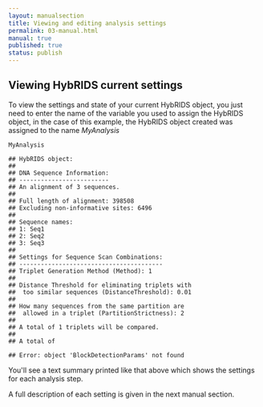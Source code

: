 ```yaml
---
layout: manualsection
title: Viewing and editing analysis settings
permalink: 03-manual.html
manual: true
published: true
status: publish
---
```

 

 
 
Viewing HybRIDS current settings
--------------------------------
 
To view the settings and state of your current HybRIDS object, you just need to enter the name of the variable you used to assign the HybRIDS object, in the case of this example, the HybRIDS object created was assigned to the name *MyAnalysis*
 

    MyAnalysis

    ## HybRIDS object:
    ## 
    ## DNA Sequence Information:
    ## -------------------------
    ## An alignment of 3 sequences.
    ## 
    ## Full length of alignment: 398508
    ## Excluding non-informative sites: 6496
    ## 
    ## Sequence names:
    ## 1: Seq1
    ## 2: Seq2
    ## 3: Seq3
    ## 
    ## Settings for Sequence Scan Combinations:
    ## ----------------------------------------
    ## Triplet Generation Method (Method): 1
    ## 
    ## Distance Threshold for eliminating triplets with
    ## 	too similar sequences (DistanceThreshold): 0.01
    ## 
    ## How many sequences from the same partition are
    ## 	allowed in a triplet (PartitionStrictness): 2
    ## 
    ## A total of 1 triplets will be compared.
    ## 
    ## A total of

    ## Error: object 'BlockDetectionParams' not found
You'll see a text summary printed like that above which shows the settings for each analysis step.
 
A full description of each setting is given in the next manual section.
